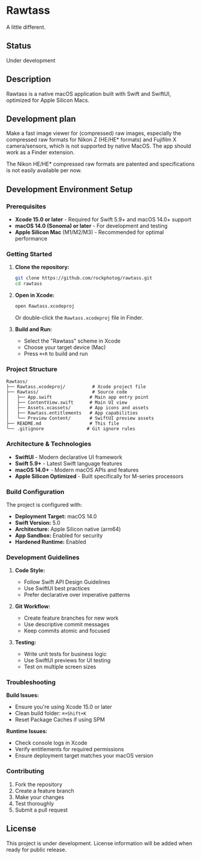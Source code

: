 # Rawtass

A little different.

## Status

Under development

## Description

Rawtass is a native macOS application built with Swift and SwiftUI, optimized for Apple Silicon Macs.

## Development plan

Make a fast image viewer for (compressed) raw images, especially the compressed raw formats for Nikon Z (HE/HE* formats) and Fujifilm X camera/sensors, which is not supported by native MacOS. The app should work as a Finder extension.

The Nikon HE/HE* compressed raw formats are patented and specifications is not easily available per now. 

## Development Environment Setup

### Prerequisites

- **Xcode 15.0 or later** - Required for Swift 5.9+ and macOS 14.0+ support
- **macOS 14.0 (Sonoma) or later** - For development and testing
- **Apple Silicon Mac** (M1/M2/M3) - Recommended for optimal performance

### Getting Started

1. **Clone the repository:**
   ```bash
   git clone https://github.com/rockphotog/rawtass.git
   cd rawtass
   ```

2. **Open in Xcode:**
   ```bash
   open Rawtass.xcodeproj
   ```
   
   Or double-click the `Rawtass.xcodeproj` file in Finder.

3. **Build and Run:**
   - Select the "Rawtass" scheme in Xcode
   - Choose your target device (Mac)
   - Press `⌘+R` to build and run

### Project Structure

```
Rawtass/
├── Rawtass.xcodeproj/          # Xcode project file
├── Rawtass/                    # Source code
│   ├── App.swift              # Main app entry point
│   ├── ContentView.swift      # Main UI view
│   ├── Assets.xcassets/       # App icons and assets
│   ├── Rawtass.entitlements   # App capabilities
│   └── Preview Content/       # SwiftUI preview assets
├── README.md                  # This file
└── .gitignore                # Git ignore rules
```

### Architecture & Technologies

- **SwiftUI** - Modern declarative UI framework
- **Swift 5.9+** - Latest Swift language features
- **macOS 14.0+** - Modern macOS APIs and features
- **Apple Silicon Optimized** - Built specifically for M-series processors

### Build Configuration

The project is configured with:
- **Deployment Target:** macOS 14.0
- **Swift Version:** 5.0
- **Architecture:** Apple Silicon native (arm64)
- **App Sandbox:** Enabled for security
- **Hardened Runtime:** Enabled

### Development Guidelines

1. **Code Style:**
   - Follow Swift API Design Guidelines
   - Use SwiftUI best practices
   - Prefer declarative over imperative patterns

2. **Git Workflow:**
   - Create feature branches for new work
   - Use descriptive commit messages
   - Keep commits atomic and focused

3. **Testing:**
   - Write unit tests for business logic
   - Use SwiftUI previews for UI testing
   - Test on multiple screen sizes

### Troubleshooting

**Build Issues:**
- Ensure you're using Xcode 15.0 or later
- Clean build folder: `⌘+Shift+K`
- Reset Package Caches if using SPM

**Runtime Issues:**
- Check console logs in Xcode
- Verify entitlements for required permissions
- Ensure deployment target matches your macOS version

### Contributing

1. Fork the repository
2. Create a feature branch
3. Make your changes
4. Test thoroughly
5. Submit a pull request

## License

This project is under development. License information will be added when ready for public release.
